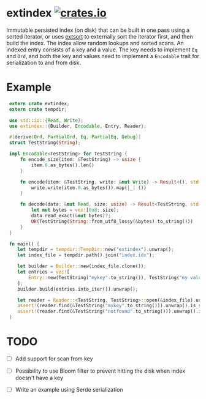 extindex [![crates.io](https://img.shields.io/crates/v/extindex.svg)](https://crates.io/crates/extindex)
=========

Immutable persisted index (on disk) that can be built in one pass using a sorted iterator, or uses [extsort](https://crates.io/crates/extsort)
to externally sort the iterator first, and then build the index. The index allow random lookups and sorted scans. 
An indexed entry consists of a key and a value. The key needs to implement `Eq` and `Ord`, and both the key and values
need to implement a `Encodable` trait for serialization to and from disk.

# Example
```rust
 extern crate extindex;
 extern crate tempdir;

 use std::io::{Read, Write};
 use extindex::{Builder, Encodable, Entry, Reader};

 #[derive(Ord, PartialOrd, Eq, PartialEq, Debug)]
 struct TestString(String);

 impl Encodable<TestString> for TestString {
     fn encode_size(item: &TestString) -> usize {
         item.0.as_bytes().len()
     }

     fn encode(item: &TestString, write: &mut Write) -> Result<(), std::io::Error> {
         write.write(item.0.as_bytes()).map(|_| ())
     }

     fn decode(data: &mut Read, size: usize) -> Result<TestString, std::io::Error> {
         let mut bytes = vec![0u8; size];
         data.read_exact(&mut bytes)?;
         Ok(TestString(String::from_utf8_lossy(&bytes).to_string()))
     }
 }

 fn main() {
    let tempdir = tempdir::TempDir::new("extindex").unwrap();
    let index_file = tempdir.path().join("index.idx");

    let builder = Builder::new(index_file.clone());
    let entries = vec![
        Entry::new(TestString("mykey".to_string()), TestString("my value".to_string()))
    ];
    builder.build(entries.into_iter()).unwrap();

    let reader = Reader::<TestString, TestString>::open(&index_file).unwrap();
    assert!(reader.find(&TestString("mykey".to_string())).unwrap().is_some());
    assert!(reader.find(&TestString("notfound".to_string())).unwrap().is_none());
 }
```

# TODO
- [ ] Add support for scan from key
- [ ] Possibility to use Bloom filter to prevent hitting the disk when index doesn't have a key
- [ ] Write an example using Serde serialization


